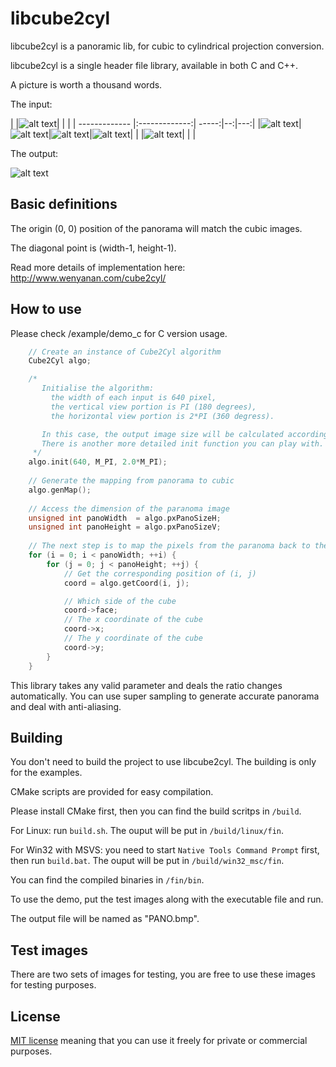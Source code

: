 # libcube2cyl

libcube2cyl is a panoramic lib, for cubic to cylindrical projection conversion.

libcube2cyl is a single header file library, available in both C and C++.

A picture is worth a thousand words.

The input:

| |![alt text](http://paulbourke.net//geometry/transformationprojection/t_test1_00000.jpg)| | |
| ------------- |:-------------:| -----:|--:|---:|
|![alt text](http://paulbourke.net//geometry/transformationprojection/l_test1_00000.jpg)|![alt text](http://paulbourke.net//geometry/transformationprojection/f_test1_00000.jpg)|![alt text](http://paulbourke.net//geometry/transformationprojection/r_test1_00000.jpg)|![alt text](http://paulbourke.net//geometry/transformationprojection/b_test1_00000.jpg)|
| |![alt text](http://paulbourke.net//geometry/transformationprojection/d_test1_00000.jpg)| | |

The output:

![alt text](http://paulbourke.net//geometry/transformationprojection/test1_00000.jpg)

## Basic definitions

The origin (0, 0) position of the panorama will match the cubic images.

The diagonal point is (width-1, height-1).

Read more details of implementation here: http://www.wenyanan.com/cube2cyl/


## How to use

Please check /example/demo_c for C version usage.

```c++
    // Create an instance of Cube2Cyl algorithm
    Cube2Cyl algo;

    /*
       Initialise the algorithm:
         the width of each input is 640 pixel,
         the vertical view portion is PI (180 degrees),
         the horizontal view portion is 2*PI (360 degress).

       In this case, the output image size will be calculated accordingly.
       There is another more detailed init function you can play with.
     */
    algo.init(640, M_PI, 2.0*M_PI);
    
    // Generate the mapping from panorama to cubic
    algo.genMap();
    
    // Access the dimension of the paranoma image
    unsigned int panoWidth  = algo.pxPanoSizeH;
    unsigned int panoHeight = algo.pxPanoSizeV;
    
    // The next step is to map the pixels from the paranoma back to the source images
    for (i = 0; i < panoWidth; ++i) {
        for (j = 0; j < panoHeight; ++j) {
            // Get the corresponding position of (i, j)
            coord = algo.getCoord(i, j);

            // Which side of the cube
            coord->face;
            // The x coordinate of the cube
            coord->x;
            // The y coordinate of the cube
            coord->y;
        }
    }
```

This library takes any valid parameter and deals the ratio changes automatically. You can use super sampling to generate accurate panorama and deal with anti-aliasing.


## Building

You don't need to build the project to use libcube2cyl. The building is only for the examples.

CMake scripts are provided for easy compilation.

Please install CMake first, then you can find the build scritps in `/build`.

For Linux: run `build.sh`.
The ouput will be put in `/build/linux/fin`.

For Win32 with MSVS: you need to start `Native Tools Command Prompt` first, then run `build.bat`.
The ouput will be put in `/build/win32_msc/fin`.

You can find the compiled binaries in `/fin/bin`.

To use the demo, put the test images along with the executable file and run.

The output file will be named as "PANO.bmp".


## Test images

There are two sets of images for testing, you are free to use these images for testing purposes.


## License

[MIT license](https://github.com/madwyn/Cube2Cyl/blob/master/LICENSE) meaning that you can use it freely for private or commercial purposes.
